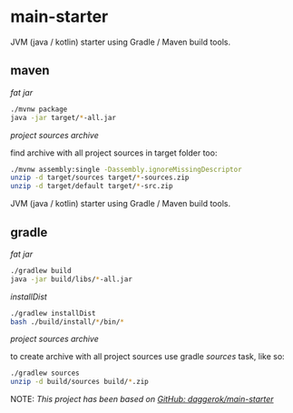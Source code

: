 # main-starter
JVM (java / kotlin) starter using Gradle / Maven build tools.

## maven

_fat jar_

```bash
./mvnw package
java -jar target/*-all.jar
```

_project sources archive_

find archive with all project sources in target folder too: 

```bash
./mvnw assembly:single -Dassembly.ignoreMissingDescriptor
unzip -d target/sources target/*-sources.zip
unzip -d target/default target/*-src.zip
```
JVM (java / kotlin) starter using Gradle / Maven build tools.

## gradle

_fat jar_

```bash
./gradlew build
java -jar build/libs/*-all.jar
```

_installDist_

```bash
./gradlew installDist
bash ./build/install/*/bin/*
```

_project sources archive_

to create archive with all project sources use gradle _sources_ task, like so: 

```bash
./gradlew sources
unzip -d build/sources build/*.zip
```

NOTE: _This project has been based on [GitHub: daggerok/main-starter](https://github.com/daggerok/main-starter)_
